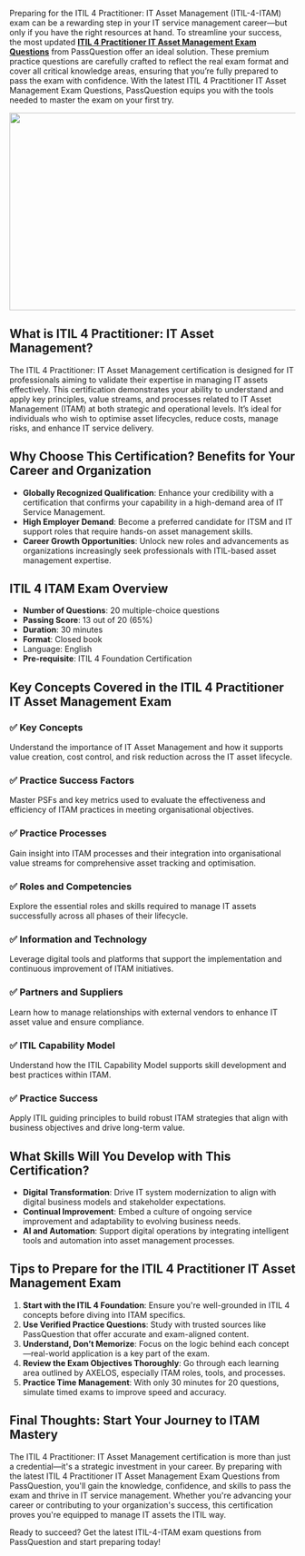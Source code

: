 <p>Preparing for the ITIL 4 Practitioner: IT Asset Management (ITIL-4-ITAM) exam can be a rewarding step in your IT service management career&mdash;but only if you have the right resources at hand. To streamline your success, the most updated <strong><a href="https://www.passquestion.com/itil-4-practitioner-it-asset-management.html">ITIL 4 Practitioner IT Asset Management Exam Questions</a></strong> from PassQuestion offer an ideal solution. These premium practice questions are carefully crafted to reflect the real exam format and cover all critical knowledge areas, ensuring that you&rsquo;re fully prepared to pass the exam with confidence. With the latest ITIL 4 Practitioner IT Asset Management Exam Questions, PassQuestion equips you with the tools needed to master the exam on your first try.</p>

<p><img alt="" src="https://www.passquestion.com/uploads/pqcom/images/20250521/42f033fba08a0de15f30a31036faeafd.jpg" style="height:348px; width:618px" /></p>

<h2><strong>What is ITIL 4 Practitioner: IT Asset Management?</strong></h2>

<p>The ITIL 4 Practitioner: IT Asset Management certification is designed for IT professionals aiming to validate their expertise in managing IT assets effectively. This certification demonstrates your ability to understand and apply key principles, value streams, and processes related to IT Asset Management (ITAM) at both strategic and operational levels. It&rsquo;s ideal for individuals who wish to optimise asset lifecycles, reduce costs, manage risks, and enhance IT service delivery.</p>

<h2><strong>Why Choose This Certification? Benefits for Your Career and Organization</strong></h2>

<ul>
	<li><strong>Globally Recognized Qualification</strong>: Enhance your credibility with a certification that confirms your capability in a high-demand area of IT Service Management.</li>
	<li><strong>High Employer Demand</strong>: Become a preferred candidate for ITSM and IT support roles that require hands-on asset management skills.</li>
	<li><strong>Career Growth Opportunities</strong>: Unlock new roles and advancements as organizations increasingly seek professionals with ITIL-based asset management expertise.</li>
</ul>

<h2><strong>ITIL 4 ITAM Exam Overview</strong></h2>

<ul>
	<li><strong>Number of Questions</strong>: 20 multiple-choice questions</li>
	<li><strong>Passing Score</strong>: 13 out of 20 (65%)</li>
	<li><strong>Duration</strong>: 30 minutes</li>
	<li><strong>Format</strong>: Closed book</li>
	<li>Language: English</li>
	<li><strong>Pre-requisite</strong>: ITIL 4 Foundation Certification</li>
</ul>

<h2><strong>Key Concepts Covered in the ITIL 4 Practitioner IT Asset Management Exam</strong></h2>

<h3>✅ Key Concepts</h3>

<p>Understand the importance of IT Asset Management and how it supports value creation, cost control, and risk reduction across the IT asset lifecycle.</p>

<h3>✅ Practice Success Factors</h3>

<p>Master PSFs and key metrics used to evaluate the effectiveness and efficiency of ITAM practices in meeting organisational objectives.</p>

<h3>✅ Practice Processes</h3>

<p>Gain insight into ITAM processes and their integration into organisational value streams for comprehensive asset tracking and optimisation.</p>

<h3>✅ Roles and Competencies</h3>

<p>Explore the essential roles and skills required to manage IT assets successfully across all phases of their lifecycle.</p>

<h3>✅ Information and Technology</h3>

<p>Leverage digital tools and platforms that support the implementation and continuous improvement of ITAM initiatives.</p>

<h3>✅ Partners and Suppliers</h3>

<p>Learn how to manage relationships with external vendors to enhance IT asset value and ensure compliance.</p>

<h3>✅ ITIL Capability Model</h3>

<p>Understand how the ITIL Capability Model supports skill development and best practices within ITAM.</p>

<h3>✅ Practice Success</h3>

<p>Apply ITIL guiding principles to build robust ITAM strategies that align with business objectives and drive long-term value.</p>

<h2><strong>What Skills Will You Develop with This Certification?</strong></h2>

<ul>
	<li><strong>Digital Transformation</strong>: Drive IT system modernization to align with digital business models and stakeholder expectations.</li>
	<li><strong>Continual Improvement</strong>: Embed a culture of ongoing service improvement and adaptability to evolving business needs.</li>
	<li><strong>AI and Automation</strong>: Support digital operations by integrating intelligent tools and automation into asset management processes.</li>
</ul>

<h2><strong>Tips to Prepare for the ITIL 4 Practitioner IT Asset Management Exam</strong></h2>

<ol>
	<li><strong>Start with the ITIL 4 Foundation</strong>: Ensure you&#39;re well-grounded in ITIL 4 concepts before diving into ITAM specifics.</li>
	<li><strong>Use Verified Practice Questions</strong>: Study with trusted sources like PassQuestion that offer accurate and exam-aligned content.</li>
	<li><strong>Understand, Don&rsquo;t Memorize</strong>: Focus on the logic behind each concept&mdash;real-world application is a key part of the exam.</li>
	<li><strong>Review the Exam Objectives Thoroughly</strong>: Go through each learning area outlined by AXELOS, especially ITAM roles, tools, and processes.</li>
	<li><strong>Practice Time Management</strong>: With only 30 minutes for 20 questions, simulate timed exams to improve speed and accuracy.</li>
</ol>

<h2><strong>Final Thoughts: Start Your Journey to ITAM Mastery</strong></h2>

<p>The ITIL 4 Practitioner: IT Asset Management certification is more than just a credential&mdash;it&#39;s a strategic investment in your career. By preparing with the latest ITIL 4 Practitioner IT Asset Management Exam Questions from PassQuestion, you&#39;ll gain the knowledge, confidence, and skills to pass the exam and thrive in IT service management. Whether you&#39;re advancing your career or contributing to your organization&#39;s success, this certification proves you&#39;re equipped to manage IT assets the ITIL way.</p>

<p>Ready to succeed? Get the latest ITIL-4-ITAM exam questions from PassQuestion and start preparing today!</p>

<p><!-- notionvc: 455396ee-e034-4e71-b905-e124f5c42230 --></p>
